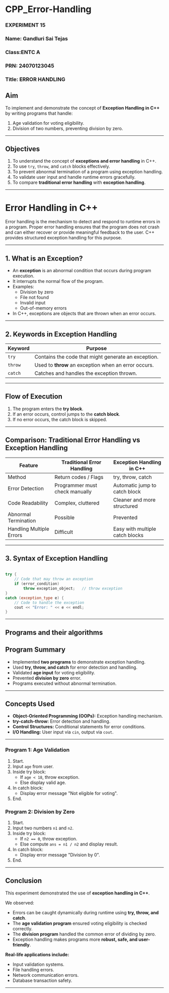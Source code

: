 # CPP_Error-Handling

### EXPERIMENT 15
### Name: Gandluri Sai Tejas
### Class:ENTC A
### PRN: 24070123045
### Title: ERROR HANDLING


## Aim  
To implement and demonstrate the concept of **Exception Handling in C++** by writing programs that handle:  
1. Age validation for voting eligibility.  
2. Division of two numbers, preventing division by zero.  

---

## Objectives  
1. To understand the concept of **exceptions and error handling** in C++.  
2. To use `try`, `throw`, and `catch` blocks effectively.  
3. To prevent abnormal termination of a program using exception handling.  
4. To validate user input and handle runtime errors gracefully.  
5. To compare **traditional error handling** with **exception handling**.  

---
# Error Handling in C++

Error handling is the mechanism to detect and respond to runtime errors in a program. Proper error handling ensures that the program does not crash and can either recover or provide meaningful feedback to the user. C++ provides structured exception handling for this purpose.

---

## 1. What is an Exception?

- An **exception** is an abnormal condition that occurs during program execution.
- It interrupts the normal flow of the program.
- Examples: 
  - Division by zero
  - File not found
  - Invalid input
  - Out-of-memory errors
- In C++, exceptions are objects that are thrown when an error occurs.

---

## 2. Keywords in Exception Handling

| Keyword  | Purpose |
|----------|---------|
| `try`    | Contains the code that might generate an exception. |
| `throw`  | Used to **throw** an exception when an error occurs. |
| `catch`  | Catches and handles the exception thrown. |

---



## Flow of Execution  
1. The program enters the **try block**.  
2. If an error occurs, control jumps to the **catch block**.  
3. If no error occurs, the catch block is skipped.  

---

## Comparison: Traditional Error Handling vs Exception Handling  

| Feature                  | Traditional Error Handling     | Exception Handling in C++         |
|---------------------------|--------------------------------|-----------------------------------|
| Method                   | Return codes / Flags           | try, throw, catch                 |
| Error Detection          | Programmer must check manually | Automatic jump to catch block     |
| Code Readability         | Complex, cluttered             | Cleaner and more structured       |
| Abnormal Termination     | Possible                       | Prevented                         |
| Handling Multiple Errors | Difficult                      | Easy with multiple catch blocks   |

---


## 3. Syntax of Exception Handling
~~~cpp

try {
    // Code that may throw an exception
    if (error_condition)
        throw exception_object;   // throw exception
}
catch (exception_type e) {
    // Code to handle the exception
    cout << "Error: " << e << endl;
}
~~~
---

## Programs and their algorithms

## Program Summary  
- Implemented **two programs** to demonstrate exception handling.  
- Used **try, throw, and catch** for error detection and handling.  
- Validated **age input** for voting eligibility.  
- Prevented **division by zero** error.  
- Programs executed without abnormal termination.  

---

## Concepts Used  
- **Object-Oriented Programming (OOPs):** Exception handling mechanism.  
- **try-catch-throw:** Error detection and handling.  
- **Control Structures:** Conditional statements for error conditions.  
- **I/O Handling:** User input via `cin`, output via `cout`.  

---
### Program 1: Age Validation

1. Start.  
2. Input `age` from user.  
3. Inside try block:  
   - If `age < 18`, throw exception.  
   - Else display valid age.  
4. In catch block:  
   - Display error message "Not eligible for voting".  
5. End.  

### Program 2: Division by Zero

1. Start.  
2. Input two numbers `n1` and `n2`.  
3. Inside try block:  
   - If `n2 == 0`, throw exception.  
   - Else compute `ans = n1 / n2` and display result.  
4. In catch block:  
   - Display error message "Division by 0".  
5. End.  

---

## Conclusion  
This experiment demonstrated the use of **exception handling in C++**.  

We observed:  
- Errors can be caught dynamically during runtime using **try, throw, and catch**.  
- The **age validation program** ensured voting eligibility is checked correctly.  
- The **division program** handled the common error of dividing by zero.  
- Exception handling makes programs more **robust, safe, and user-friendly**.  

**Real-life applications include:**  
- Input validation systems.  
- File handling errors.  
- Network communication errors.  
- Database transaction safety.  

---
